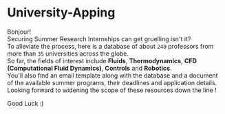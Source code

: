 # University-Apping

Bonjour! <br />
Securing Summer Research Internships can get gruelling isn't it? <br />
To alleviate the process, here is a database of about `240` professors from more than `35` universities across the globe. <br/>
So far, the fields of interest include __Fluids__, __Thermodynamics__, __CFD (Computational Fluid Dynamics)__, __Controls__ and __Robotics__. <br/>
You'll also find an email template along with the database and a document of the available summer programs, their deadlines and application details. <br/>
Looking forward to widening the scope of these resources down the line ! 

Good Luck :) 
